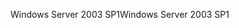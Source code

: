 <span data-ttu-id="d643c-101">Windows Server 2003 SP1</span><span class="sxs-lookup"><span data-stu-id="d643c-101">Windows Server 2003 SP1</span></span>